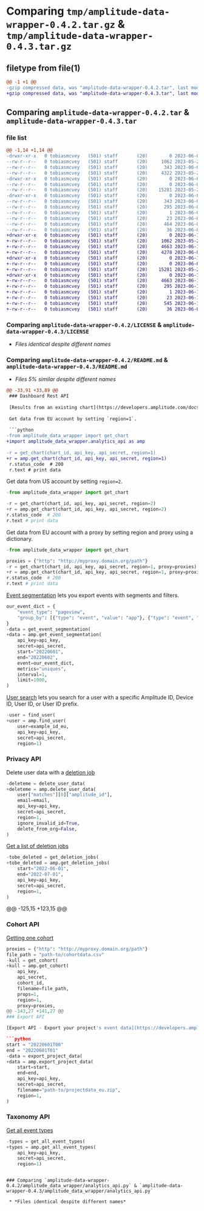 # Comparing `tmp/amplitude-data-wrapper-0.4.2.tar.gz` & `tmp/amplitude-data-wrapper-0.4.3.tar.gz`

## filetype from file(1)

```diff
@@ -1 +1 @@
-gzip compressed data, was "amplitude-data-wrapper-0.4.2.tar", last modified: Fri Jun  2 18:55:24 2023, max compression
+gzip compressed data, was "amplitude-data-wrapper-0.4.3.tar", last modified: Tue Jun 13 13:12:36 2023, max compression
```

## Comparing `amplitude-data-wrapper-0.4.2.tar` & `amplitude-data-wrapper-0.4.3.tar`

### file list

```diff
@@ -1,14 +1,14 @@
-drwxr-xr-x   0 tobiasmcvey   (501) staff       (20)        0 2023-06-02 18:55:24.509167 amplitude-data-wrapper-0.4.2/
--rw-r--r--   0 tobiasmcvey   (501) staff       (20)     1062 2023-05-20 20:06:46.000000 amplitude-data-wrapper-0.4.2/LICENSE
--rw-r--r--   0 tobiasmcvey   (501) staff       (20)      343 2023-06-02 18:55:24.509325 amplitude-data-wrapper-0.4.2/PKG-INFO
--rw-r--r--   0 tobiasmcvey   (501) staff       (20)     4322 2023-05-20 20:06:46.000000 amplitude-data-wrapper-0.4.2/README.md
-drwxr-xr-x   0 tobiasmcvey   (501) staff       (20)        0 2023-06-02 18:55:24.504127 amplitude-data-wrapper-0.4.2/amplitude_data_wrapper/
--rw-r--r--   0 tobiasmcvey   (501) staff       (20)        0 2023-06-01 19:50:54.000000 amplitude-data-wrapper-0.4.2/amplitude_data_wrapper/__init__.py
--rw-r--r--   0 tobiasmcvey   (501) staff       (20)    15281 2023-05-20 20:06:46.000000 amplitude-data-wrapper-0.4.2/amplitude_data_wrapper/analytics_api.py
-drwxr-xr-x   0 tobiasmcvey   (501) staff       (20)        0 2023-06-02 18:55:24.508505 amplitude-data-wrapper-0.4.2/amplitude_data_wrapper.egg-info/
--rw-r--r--   0 tobiasmcvey   (501) staff       (20)      343 2023-06-02 18:55:24.000000 amplitude-data-wrapper-0.4.2/amplitude_data_wrapper.egg-info/PKG-INFO
--rw-r--r--   0 tobiasmcvey   (501) staff       (20)      295 2023-06-02 18:55:24.000000 amplitude-data-wrapper-0.4.2/amplitude_data_wrapper.egg-info/SOURCES.txt
--rw-r--r--   0 tobiasmcvey   (501) staff       (20)        1 2023-06-02 18:55:24.000000 amplitude-data-wrapper-0.4.2/amplitude_data_wrapper.egg-info/dependency_links.txt
--rw-r--r--   0 tobiasmcvey   (501) staff       (20)       23 2023-06-02 18:55:24.000000 amplitude-data-wrapper-0.4.2/amplitude_data_wrapper.egg-info/top_level.txt
--rw-r--r--   0 tobiasmcvey   (501) staff       (20)      464 2023-06-02 18:55:24.510942 amplitude-data-wrapper-0.4.2/setup.cfg
--rw-r--r--   0 tobiasmcvey   (501) staff       (20)       36 2023-06-02 18:31:26.000000 amplitude-data-wrapper-0.4.2/setup.py
+drwxr-xr-x   0 tobiasmcvey   (501) staff       (20)        0 2023-06-13 13:12:36.567867 amplitude-data-wrapper-0.4.3/
+-rw-r--r--   0 tobiasmcvey   (501) staff       (20)     1062 2023-05-20 20:06:46.000000 amplitude-data-wrapper-0.4.3/LICENSE
+-rw-r--r--   0 tobiasmcvey   (501) staff       (20)     4663 2023-06-13 13:12:36.568004 amplitude-data-wrapper-0.4.3/PKG-INFO
+-rw-r--r--   0 tobiasmcvey   (501) staff       (20)     4278 2023-06-02 19:23:15.000000 amplitude-data-wrapper-0.4.3/README.md
+drwxr-xr-x   0 tobiasmcvey   (501) staff       (20)        0 2023-06-13 13:12:36.563934 amplitude-data-wrapper-0.4.3/amplitude_data_wrapper/
+-rw-r--r--   0 tobiasmcvey   (501) staff       (20)        0 2023-06-02 19:08:45.000000 amplitude-data-wrapper-0.4.3/amplitude_data_wrapper/__init__.py
+-rw-r--r--   0 tobiasmcvey   (501) staff       (20)    15281 2023-05-20 20:06:46.000000 amplitude-data-wrapper-0.4.3/amplitude_data_wrapper/analytics_api.py
+drwxr-xr-x   0 tobiasmcvey   (501) staff       (20)        0 2023-06-13 13:12:36.567295 amplitude-data-wrapper-0.4.3/amplitude_data_wrapper.egg-info/
+-rw-r--r--   0 tobiasmcvey   (501) staff       (20)     4663 2023-06-13 13:12:36.000000 amplitude-data-wrapper-0.4.3/amplitude_data_wrapper.egg-info/PKG-INFO
+-rw-r--r--   0 tobiasmcvey   (501) staff       (20)      295 2023-06-13 13:12:36.000000 amplitude-data-wrapper-0.4.3/amplitude_data_wrapper.egg-info/SOURCES.txt
+-rw-r--r--   0 tobiasmcvey   (501) staff       (20)        1 2023-06-13 13:12:36.000000 amplitude-data-wrapper-0.4.3/amplitude_data_wrapper.egg-info/dependency_links.txt
+-rw-r--r--   0 tobiasmcvey   (501) staff       (20)       23 2023-06-13 13:12:36.000000 amplitude-data-wrapper-0.4.3/amplitude_data_wrapper.egg-info/top_level.txt
+-rw-r--r--   0 tobiasmcvey   (501) staff       (20)      545 2023-06-13 13:12:36.571229 amplitude-data-wrapper-0.4.3/setup.cfg
+-rw-r--r--   0 tobiasmcvey   (501) staff       (20)       36 2023-06-02 19:08:45.000000 amplitude-data-wrapper-0.4.3/setup.py
```

### Comparing `amplitude-data-wrapper-0.4.2/LICENSE` & `amplitude-data-wrapper-0.4.3/LICENSE`

 * *Files identical despite different names*

### Comparing `amplitude-data-wrapper-0.4.2/README.md` & `amplitude-data-wrapper-0.4.3/README.md`

 * *Files 5% similar despite different names*

```diff
@@ -33,91 +33,89 @@
 ### Dashboard Rest API
 
 [Results from an existing chart](https://developers.amplitude.com/docs/dashboard-rest-api#results-from-an-existing-chart)
 
 Get data from EU account by setting `region=1`.
 
 ```python
-from amplitude_data_wrapper import get_chart
+import amplitude_data_wrapper.analytics_api as amp
 
-r = get_chart(chart_id, api_key, api_secret, region=1)
+r = amp.get_chart(chart_id, api_key, api_secret, region=1)
 r.status_code  # 200
 r.text # print data
 ```
 
 Get data from US account by setting `region=2`.
 
 ```python
-from amplitude_data_wrapper import get_chart
 
-r = get_chart(chart_id, api_key, api_secret, region=2)
+r = amp.get_chart(chart_id, api_key, api_secret, region=2)
 r.status_code  # 200
 r.text # print data
 ```
 
 Get data from EU account with a proxy by setting region and proxy using a dictionary.
 
 ```python
-from amplitude_data_wrapper import get_chart
 
 proxies = {"http": "http://myproxy.domain.org/path"}
-r = get_chart(chart_id, api_key, api_secret, region=1, proxy=proxies)
+r = amp.get_chart(chart_id, api_key, api_secret, region=1, proxy=proxies)
 r.status_code  # 200
 r.text # print data
 ```
 
 [Event segmentation](https://developers.amplitude.com/docs/dashboard-rest-api#event-segmentation) lets you export events with segments and filters.
 
 ```python
 our_event_dict = {
     "event_type": "pageview",
     "group_by": [{"type": "event", "value": "app"}, {"type": "event", "value": "team"}],
 }
-data = get_event_segmentation(
+data = amp.get_event_segmentation(
     api_key=api_key,
     secret=api_secret,
     start="20220601",
     end="20220602",
     event=our_event_dict,
     metrics="uniques",
     interval=1,
     limit=1000,
 )
 ```
 
 [User search](https://developers.amplitude.com/docs/dashboard-rest-api#user-search) lets you search for a user with a specific Amplitude ID, Device ID, User ID, or User ID prefix.
 
 ```python
-user = find_user(
+user = amp.find_user(
     user=example_id_eu, 
     api_key=api_key, 
     secret=api_secret,
     region=1)
 ```
 
 ### Privacy API
 
 Delete user data with a [deletion job](https://developers.amplitude.com/docs/user-deletion#deletion-job)
 
 ```python
-deleteme = delete_user_data(
+deleteme = amp.delete_user_data(
     user["matches"][0]["amplitude_id"],
     email=email,
     api_key=api_key,
     secret=api_secret,
     region=1,
     ignore_invalid_id=True,
     delete_from_org=False,
 )
 ```
 
 [Get a list of deletion jobs](https://developers.amplitude.com/docs/user-deletion#get)
 
 ```python
-tobe_deleted = get_deletion_jobs(
+tobe_deleted = amp.get_deletion_jobs(
     start="2022-06-01",
     end="2022-07-01",
     api_key=api_key,
     secret=api_secret,
     region=1,
 )
 ```
@@ -125,15 +123,15 @@
 ### Cohort API
 
 [Getting one cohort](https://developers.amplitude.com/docs/behavioral-cohorts-api#getting-one-cohort)
 
 ```python
 proxies = {"http": "http://myproxy.domain.org/path"}
 file_path = "path-to/cohortdata.csv"
-kull = get_cohort(
+kull = amp.get_cohort(
     api_key,
     api_secret,
     cohort_id,
     filename=file_path,
     props=1,
     region=1,
     proxy=proxies,
@@ -143,27 +141,27 @@
 ### Export API
 
 [Export API - Export your project's event data](https://developers.amplitude.com/docs/export-api#export-api---export-your-projects-event-data)
 
 ```python
 start = "20220601T00"
 end = "20220601T01"
-data = export_project_data(
+data = amp.export_project_data(
     start=start,
     end=end,
     api_key=api_key,
     secret=api_secret,
     filename="path-to/projectdata_eu.zip",
     region=1,
 )
 ```
 
 ### Taxonomy API
 
 [Get all event types](https://developers.amplitude.com/docs/taxonomy-api#get-all-event-types)
 
 ```python
-types = get_all_event_types(
+types = amp.get_all_event_types(
     api_key=api_key, 
     secret=api_secret, 
     region=1)
 ```
```

### Comparing `amplitude-data-wrapper-0.4.2/amplitude_data_wrapper/analytics_api.py` & `amplitude-data-wrapper-0.4.3/amplitude_data_wrapper/analytics_api.py`

 * *Files identical despite different names*

